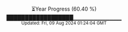 <p align="center">
⏳Year Progress (60.40 %) <br>
██████████████████▁▁▁▁▁▁▁▁▁▁▁▁ <br>
<sub>Updated: Fri, 09 Aug 2024 01:24:04 GMT</sub>
</p>


